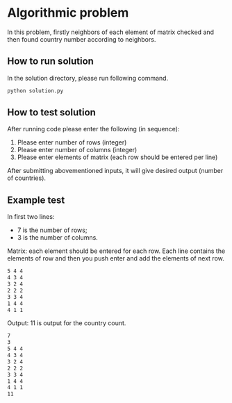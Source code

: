 # Algorithmic problem

In this problem, firstly neighbors of each element of matrix checked and then found country number according to neighbors.

## How to run solution

In the solution directory, please run following command.

```bash
python solution.py
```

## How to test solution

After running code please enter the following (in sequence):

1. Please enter number of rows (integer)
2. Please enter number of columns (integer)
3. Please enter elements of matrix (each row should be entered per line)

After submitting abovementioned inputs, it will give desired output (number of countries).

## Example test

In first two lines:
- 7 is the number of rows;
- 3 is the number of columns.

Matrix:
each element should be entered for each row. Each line contains the elements of row and then you push enter and add the elements of next row.

```bash
5 4 4
4 3 4
3 2 4
2 2 2
3 3 4
1 4 4
4 1 1
```

Output:
11 is output for the country count.




```bash
7
3
5 4 4
4 3 4
3 2 4
2 2 2
3 3 4
1 4 4
4 1 1
11
```
